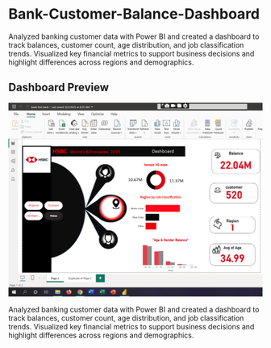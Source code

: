 # Bank-Customer-Balance-Dashboard
Analyzed banking customer data with Power BI and created a dashboard to track balances, customer count, age distribution, and job classification trends. Visualized key financial metrics to support business decisions and highlight differences across regions and demographics.

## Dashboard Preview
![Dashboard Preview](bank%20project.png)


Analyzed banking customer data with Power BI and created a dashboard to track balances, customer count, age distribution, and job classification trends. Visualized key financial metrics to support business decisions and highlight differences across regions and demographics.
